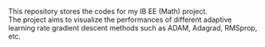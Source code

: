 This repository stores the codes for my IB EE (Math) project.<br/>
The project aims to visualize the performances of different adaptive learning rate gradient descent methods
such as ADAM, Adagrad, RMSprop, etc.